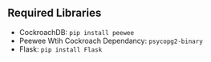 
## Required Libraries
* CockroachDB: `pip install peewee`
* Peewee Wtih Cockroach Dependancy: `psycopg2-binary`
* Flask: `pip install Flask`